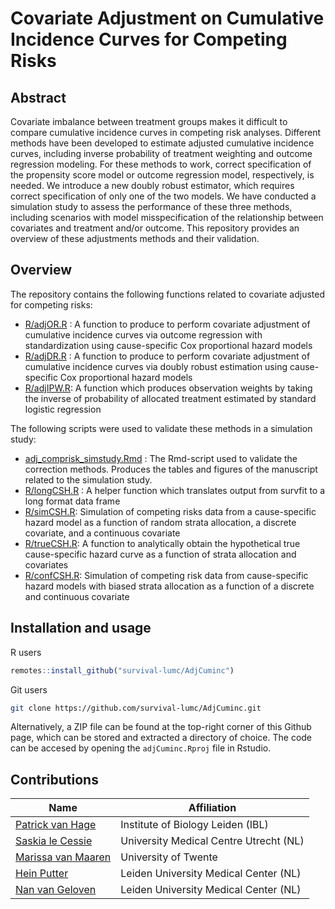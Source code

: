 # Covariate Adjustment on Cumulative Incidence Curves for Competing Risks

## Abstract

Covariate imbalance between treatment groups makes it difficult to compare cumulative incidence curves in competing risk analyses. Different methods have been developed to estimate adjusted cumulative incidence curves, including inverse probability of treatment weighting and outcome regression modeling. For these methods to work, correct specification of the propensity score model or outcome regression model, respectively, is needed. We introduce a new doubly robust estimator, which requires correct specification of only one of the two models. We have conducted a simulation study to assess the performance of these three methods, including scenarios with model misspecification of the relationship between covariates and treatment and/or outcome. This repository provides an overview of these adjustments methods and their validation. 

## Overview

The repository contains the following functions related to covariate adjusted for competing risks:


+ [R/adjOR.R](R/adjOR.R) : A function to produce to perform covariate adjustment of cumulative incidence curves via outcome regression with standardization using cause-specific Cox proportional hazard models
+ [R/adjDR.R](R/adjDR.R) : A function to produce to perform covariate adjustment of cumulative incidence curves via doubly robust estimation using cause-specific Cox proportional hazard models
+ [R/adjIPW.R](R/adjIPW.R): A function which produces observation weights by taking the inverse of probability of allocated treatment estimated by standard logistic regression

The following scripts were used to validate these methods in a simulation study:

+ [adj_comprisk_simstudy.Rmd](adj_comprisk_simstudy.Rmd) : The Rmd-script used to validate the correction methods. Produces the tables and figures of the manuscript related to the simulation study.
+	[R/longCSH.R](R/longCSH.R) : A helper function which translates output from survfit to a long format data frame
+	[R/simCSH.R](R/simCSH.R): Simulation of competing risks data from a cause-specific hazard model as a function of random strata allocation, a discrete covariate, and a continuous covariate
+ [R/trueCSH.R](R/trueCSH.R): A function to analytically obtain the hypothetical true cause-specific hazard curve as a function of strata allocation and covariates 
+ [R/confCSH.R](R/confCSH.R): Simulation of competing risk data from cause-specific hazard models with biased strata allocation as a function of a discrete and continuous covariate

## Installation and usage

R users

```R
remotes::install_github("survival-lumc/AdjCuminc")
```

Git users 

```bash
git clone https://github.com/survival-lumc/AdjCuminc.git
```

Alternatively, a ZIP file can be found at the top-right corner of this Github page, which can be stored and extracted a directory of choice. 
The code can be accesed by opening the `adjCuminc.Rproj` file in Rstudio. 

## Contributions

| Name                                                         | Affiliation                           |
| ------------------------------------------------------------ | ------------------------------------- | 
| [Patrick van Hage](https://github.com/pvanhage/)  | Institute of Biology Leiden (IBL) | 
| [Saskia le Cessie](https://www.universiteitleiden.nl/medewerkers/saskia-le-cessie) | University Medical Centre Utrecht (NL)  |
| [Marissa van Maaren](https://research.utwente.nl/en/persons/marissa-c-van-maaren) | University of Twente |
| [Hein Putter](https://www.universiteitleiden.nl/en/staffmembers/hein-putter) | Leiden University Medical Center (NL) | 
| [Nan van Geloven](https://www.universiteitleiden.nl/medewerkers/nan-van-geloven) | Leiden University Medical Center (NL) |
